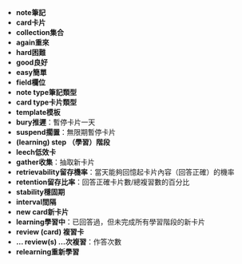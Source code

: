 - **note筆記**
- **card卡片**
- **collection集合**
- **again重來**
- **hard困難**
- **good良好**
- **easy簡單**
- **field欄位**
- **note type筆記類型**
- **card type卡片類型**
- **template模板**
- **bury推遲**：暫停卡片一天
- **suspend擱置**：無限期暫停卡片
- **(learning) step （學習）階段**
- **leech低效卡**
- **gather收集**：抽取新卡片
- **retrievability留存機率**：當天能夠回憶起卡片內容（回答正確）的機率
- **retention留存比率**：回答正確卡片數/總複習數的百分比
- **stability穩固期**
- **interval間隔**
- **new card新卡片**
- **learning學習中**：已回答過，但未完成所有學習階段的新卡片
- **review (card) 複習卡**
- **... review(s) ...次複習**：作答次數
- **relearning重新學習**